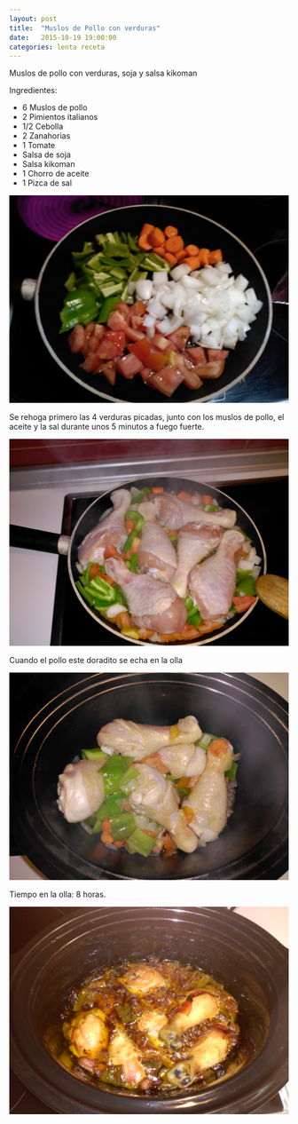 ```yaml
---
layout: post
title:  "Muslos de Pollo con verduras"
date:   2015-10-19 19:00:00
categories: lenta receta
---
```


Muslos de pollo con verduras, soja y salsa kikoman

Ingredientes:

* 6 Muslos de pollo
* 2 Pimientos italianos
* 1/2 Cebolla
* 2 Zanahorias
* 1 Tomate
* Salsa de soja
* Salsa kikoman
* 1 Chorro de aceite
* 1 Pizca de sal

![pollo_ingredientes][pollo_ingredientes]

Se rehoga primero las 4 verduras picadas, junto con los muslos de pollo, el aceite y la sal durante unos 5 minutos a fuego fuerte.

![pollo_rehogar][pollo_rehogar]

Cuando el pollo este doradito se echa en la olla

![pollo_rehogar][pollo_olla]

Tiempo en la olla: 8 horas.

![pollo_despues][pollo_despues]

[pollo_ingredientes]: /static/images/2015-10-19_pollo_1.jpg  "Optional title attribute"
[pollo_rehogar]: /static/images/2015-10-19_pollo_2.jpg
[pollo_olla]: /static/images/2015-10-19_pollo_3.jpg
[pollo_despues]: /static/images/2015-10-19_pollo_4.jpg